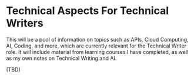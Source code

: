 # Technical Aspects For Technical Writers

This will be a pool of information on topics such as APIs, Cloud Computing, AI, Coding, and more, which are currently relevant for the Technical Writer role. It will include material from learning courses I have completed, as well as my own notes on Technical Writing and AI.

(TBD)